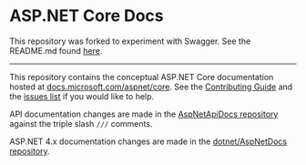 # ASP.NET Core Docs

This repository was forked to experiment with Swagger. See the README.md found [here](https://github.com/bzmo/AspNetCore.Docs/tree/master/aspnetcore/tutorials/web-api-help-pages-using-swagger).


-------------------
This repository contains the conceptual ASP.NET Core documentation hosted at [docs.microsoft.com/aspnet/core](https://docs.microsoft.com/aspnet/core). See the [Contributing Guide](CONTRIBUTING.md) and the [issues list](https://github.com/dotnet/AspNetCore.Docs/issues) if you would like to help.

API documentation changes are made in the [AspNetApiDocs repository](https://github.com/dotnet/AspNetApiDocs) against the triple slash `///` comments.

ASP.NET 4.x documentation changes are made in the [dotnet/AspNetDocs repository](https://github.com/dotnet/AspNetDocs).
